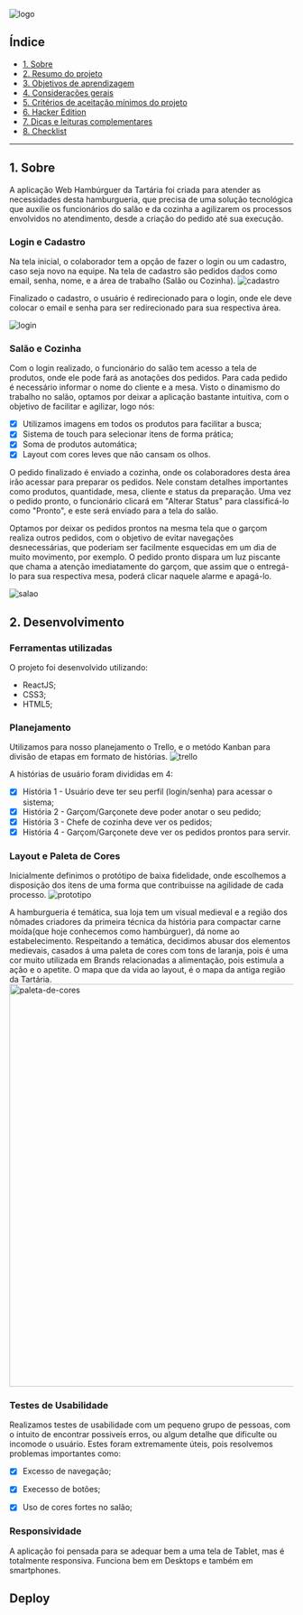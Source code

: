 ![logo](https://user-images.githubusercontent.com/71895567/110145263-01a55900-7db8-11eb-8a97-581572a97772.png)

## Índice

- [1. Sobre](#1-Sobre)
- [2. Resumo do projeto](#2-resumo-do-projeto)
- [3. Objetivos de aprendizagem](#3-objetivos-de-aprendizagem)
- [4. Considerações gerais](#4-considerações-gerais)
- [5. Critérios de aceitação mínimos do
  projeto](#5-critérios-de-aceitação-mínimos-do-projeto)
- [6. Hacker Edition](#6-hacker-edition)
- [7. Dicas e leituras complementares](#7-dicas-e-leituras-complementares)
- [8. Checklist](#8-checklist)

---

## 1. Sobre

A aplicação Web Hambúrguer da Tartária foi criada para atender as necessidades desta hamburgueria, que precisa de uma solução tecnológica que auxilie os funcionários do salão e da cozinha a agilizarem os processos envolvidos no atendimento, desde a criação do pedido até sua execução. 

### Login e Cadastro

Na tela inicial, o colaborador tem a opção de fazer o login ou um cadastro, caso seja novo na equipe.
Na tela de cadastro são pedidos dados como email, senha, nome, e a área de trabalho (Salão ou Cozinha). 
![cadastro](https://user-images.githubusercontent.com/71895567/110156361-9ebabe80-7dc5-11eb-9c04-cce02d586506.gif)

Finalizado o cadastro, o usuário é redirecionado para o login, onde ele deve colocar o email e senha para ser redirecionado para sua respectiva área.

![login](https://user-images.githubusercontent.com/71895567/110156378-a37f7280-7dc5-11eb-8341-f3c6dd1ef44a.gif)

### Salão e Cozinha
Com o login realizado, o funcionário do salão tem acesso a tela de produtos, onde ele pode fará as anotações dos pedidos.
Para cada pedido é necessário informar o nome do cliente e a mesa.
Visto o dinamismo do trabalho no salão, optamos por deixar a aplicação bastante intuitiva, com o objetivo de facilitar e agilizar, logo nós:
- [x] Utilizamos imagens em todos os produtos para facilitar a busca;
- [x] Sistema de touch para selecionar itens de forma prática;
- [x] Soma de produtos automática;
- [x] Layout com cores leves que não cansam os olhos.

O pedido finalizado é enviado a cozinha, onde os colaboradores desta área irão acessar para preparar os pedidos.
Nele constam detalhes importantes como produtos, quantidade, mesa, cliente e status da preparação.
Uma vez o pedido pronto, o funcionário clicará em "Alterar Status" para classificá-lo como "Pronto", e este será enviado para a tela do salão.

Optamos por deixar os pedidos prontos na mesma tela que o garçom realiza outros pedidos, com o objetivo de evitar navegações desnecessárias, que poderiam ser facilmente esquecidas em um dia de muito movimento, por exemplo. 
O pedido pronto dispara um luz piscante que chama a atenção imediatamente do garçom, que assim que o entregá-lo para sua respectiva mesa, poderá clicar naquele alarme e apagá-lo.

![salao](https://user-images.githubusercontent.com/71895567/110160793-3bcc2600-7dcb-11eb-8674-57b9cf756780.gif)

## 2. Desenvolvimento

### Ferramentas utilizadas

O projeto foi desenvolvido utilizando:
- ReactJS;
- CSS3;
- HTML5;

### Planejamento

Utilizamos para nosso planejamento o Trello, e o metódo Kanban para divisão de etapas em formato de histórias.
![trello](https://user-images.githubusercontent.com/71895567/110163285-9ca92d80-7dce-11eb-8178-af6ac6857727.png)

A histórias de usuário foram divididas em 4:
- [x] História 1 - Usuário deve ter seu perfil (login/senha) para acessar o sistema;
- [x] História 2 - Garçom/Garçonete deve poder anotar o seu pedido;
- [x] História 3 - Chefe de cozinha deve ver os pedidos;
- [x] História 4 - Garçom/Garçonete deve ver os pedidos prontos para servir.

### Layout e Paleta de Cores

Inicialmente definimos o protótipo de baixa fidelidade, onde escolhemos a disposição dos itens de uma forma que contribuisse na agilidade de cada processo.
![prototipo](https://user-images.githubusercontent.com/71895567/110163902-6d46f080-7dcf-11eb-814f-2c134ec256bf.png)

A hamburgueria é temática, sua loja tem um visual medieval e a região dos nômades criadores da primeira técnica da história para compactar carne moída(que hoje conhecemos como hambúrguer), dá nome ao estabelecimento.
Respeitando a temática, decidimos abusar dos elementos medievais, casados á uma paleta de cores com tons de laranja, pois é uma cor muito utilizada em Brands relacionadas a alimentação, pois estimula a ação e o apetite.
O mapa que da vida ao layout, é o mapa da antiga região da Tartária.
<img width="714" alt="paleta-de-cores" src="https://user-images.githubusercontent.com/71895567/110163931-72a43b00-7dcf-11eb-8d69-ac59c2d4a237.png">

### Testes de Usabilidade

Realizamos testes de usabilidade com um pequeno grupo de pessoas, com o intuito de encontrar possiveís erros, ou algum detalhe que dificulte ou incomode o usuário. Estes foram extremamente úteis, pois resolvemos problemas importantes como:
- [x] Excesso de navegação;
- [x] Execesso de botões;
- [x] Uso de cores fortes no salão;


### Responsividade

A aplicação foi pensada para se adequar bem a uma tela de Tablet, mas é totalmente responsiva. Funciona bem em Desktops e também em smartphones.


## Deploy
